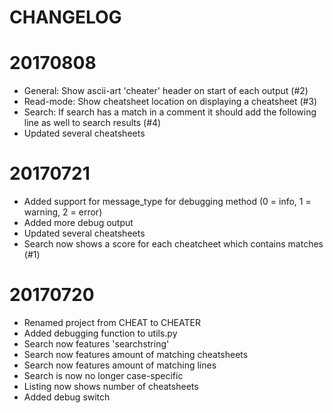 CHANGELOG
=====

# 20170808
* General: Show ascii-art 'cheater' header on start of each output (#2)
* Read-mode: Show cheatsheet location on displaying a cheatsheet (#3)
* Search: If search has a match in a comment it should add the following line as well to search results (#4)
* Updated several cheatsheets


# 20170721
* Added support for message_type for debugging method (0 = info, 1 = warning, 2 = error)
* Added more debug output
* Updated several cheatsheets
* Search now shows a score for each cheatcheet which contains matches (#1)


# 20170720
* Renamed project from CHEAT to CHEATER
* Added debugging function to utils.py
* Search now features 'searchstring'
* Search now features amount of matching cheatsheets
* Search now features amount of matching lines
* Search is now no longer case-specific
* Listing now shows number of cheatsheets
* Added debug switch
